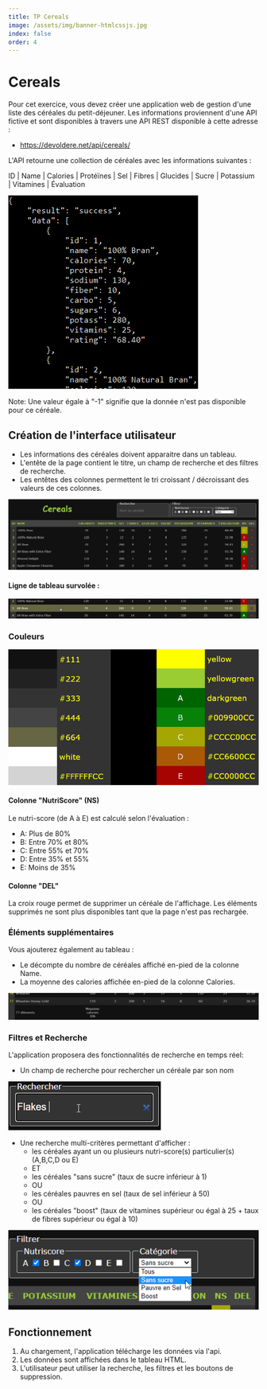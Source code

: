 ```yaml
---
title: TP Cereals
image: /assets/img/banner-htmlcssjs.jpg 
index: false
order: 4
---
```


# Cereals

Pour cet exercice, vous devez créer une application web de gestion d'une liste des céréales du petit-déjeuner. 
Les informations proviennent d'une API fictive et sont disponibles à travers une API REST disponible à cette adresse : 
- https://devoldere.net/api/cereals/

L'API retourne une collection de céréales avec les informations suivantes :

ID | Name | Calories | Protéïnes | Sel | Fibres | Glucides | Sucre | Potassium | Vitamines | Évaluation

![exemple](img/cereals_api.png)

Note: Une valeur égale à "-1" signifie que la donnée n'est pas disponible pour ce céréale.


## Création de l'interface utilisateur

- Les informations des céréales doivent apparaitre dans un tableau.
- L'entête de la page contient le titre, un champ de recherche et des filtres de recherche.
- Les entêtes des colonnes permettent le tri croissant / décroissant des valeurs de ces colonnes.

![exemple](img/cereals_ui.png)

#### Ligne de tableau survolée :

![exemple](img/cereals_uihover.png)

### Couleurs

![exemple](img/cereals_colors.png)


#### Colonne "NutriScore" (NS)

Le nutri-score (de A à E) est calculé selon l'évaluation :

- A: Plus de 80%
- B: Entre 70% et 80%
- C: Entre 55% et 70%
- D: Entre 35% et 55%
- E: Moins de 35%


#### Colonne "DEL"

La croix rouge permet de supprimer un céréale de l'affichage. Les éléments supprimés ne sont plus disponibles tant que la page n'est pas rechargée. 


### Éléments supplémentaires

Vous ajouterez également au tableau :

- Le décompte du nombre de céréales affiché en-pied de la colonne Name.
- La moyenne des calories affichée en-pied de la colonne Calories.

![exemple](img/cereals_foot.png)


### Filtres et Recherche

L'application proposera des fonctionnalités de recherche en temps réel:

- Un champ de recherche pour rechercher un céréale par son nom

![exemple](img/cereals_search.png)

- Une recherche multi-critères permettant d'afficher :
    - les céréales ayant un ou plusieurs nutri-score(s) particulier(s) (A,B,C,D ou E)
    - ET
    - les céréales "sans sucre" (taux de sucre inférieur à 1)
    - OU
    - les céréales pauvres en sel (taux de sel inférieur à 50)
    - OU
    - les céréales "boost" (taux de vitamines supérieur ou égal à 25 + taux de fibres supérieur ou égal à 10)

![exemple](img/cereals_filter.png)


## Fonctionnement

1. Au chargement, l'application télécharge les données via l'api.
2. Les données sont affichées dans le tableau HTML.
3. L'utilisateur peut utiliser la recherche, les filtres et les boutons de suppression.
